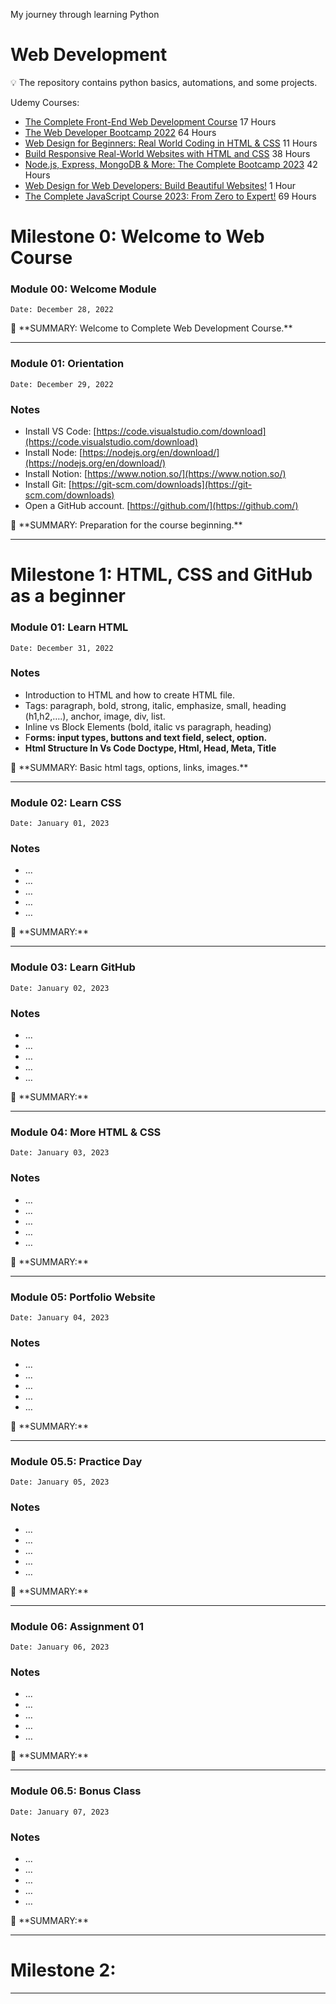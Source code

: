 My journey through learning Python


# Web Development

<aside>
💡 The repository contains python basics, automations, and some projects.

</aside>


Udemy Courses: 

- [The Complete Front-End Web Development Course](https://www.udemy.com/course/front-end-web-development/) 17 Hours
- [The Web Developer Bootcamp 2022](https://www.udemy.com/course/the-web-developer-bootcamp/) 64 Hours
- [Web Design for Beginners: Real World Coding in HTML & CSS](https://www.udemy.com/course/web-design-for-beginners-real-world-coding-in-html-css/) 11 Hours
- [Build Responsive Real-World Websites with HTML and CSS](https://www.udemy.com/course/design-and-develop-a-killer-website-with-html5-and-css3/)  38 Hours
- [Node.js, Express, MongoDB & More: The Complete Bootcamp 2023](https://www.udemy.com/course/nodejs-express-mongodb-bootcamp/) 42 Hours
- [Web Design for Web Developers: Build Beautiful Websites!](https://www.udemy.com/course/web-design-secrets/) 1 Hour
- [The Complete JavaScript Course 2023: From Zero to Expert!](https://www.udemy.com/course/the-complete-javascript-course/) 69 Hours

# **Milestone 0: Welcome to Web Course**

### Module 00: **Welcome Module**

`Date: December 28, 2022`

<aside>
📌 **SUMMARY: Welcome to Complete Web Development Course.**

</aside>

---

### **Module 01: Orientation**

`Date: December 29, 2022`

### Notes

- Install VS Code: [https://code.visualstudio.com/download](https://code.visualstudio.com/download)
- Install Node: [https://nodejs.org/en/download/](https://nodejs.org/en/download/)
- Install Notion: [https://www.notion.so/](https://www.notion.so/)
- Install Git: [https://git-scm.com/downloads](https://git-scm.com/downloads)
- Open a GitHub account.  [https://github.com/](https://github.com/)

<aside>
📌 **SUMMARY: Preparation for the course beginning.**

</aside>

---

# **Milestone 1: HTML, CSS and GitHub as a beginner**

### Module 01: Learn HTML

`Date: December 31, 2022`

### Notes

- Introduction to HTML and how to create HTML file.
- Tags: paragraph, bold, strong, italic, emphasize, small, heading (h1,h2,….), anchor, image, div, list.
- Inline vs Block Elements (bold, italic vs paragraph, heading)
- F****orms: input types, buttons and text field, select, option.****
- ****Html Structure In Vs Code Doctype, Html, Head, Meta, Title****

<aside>
📌 **SUMMARY: Basic html tags, options, links, images.**

</aside>

---

### Module 02: Learn CSS

`Date: January 01, 2023`

### Notes

- ...
- ...
- …
- …
- …

<aside>
📌 **SUMMARY:**

</aside>

---

### Module 03: Learn GitHub

`Date: January 02, 2023`

### Notes

- ...
- ...
- …
- …
- …

<aside>
📌 **SUMMARY:**

</aside>

---

### Module 04: More HTML & CSS

`Date: January 03, 2023`

### Notes

- ...
- ...
- …
- …
- …

<aside>
📌 **SUMMARY:**

</aside>

---

### Module 05: Portfolio Website

`Date: January 04, 2023`

### Notes

- ...
- ...
- …
- …
- …

<aside>
📌 **SUMMARY:**

</aside>

---

### Module 05.5: Practice Day

`Date: January 05, 2023`

### Notes

- ...
- ...
- …
- …
- …

<aside>
📌 **SUMMARY:**

</aside>

---

### Module 06: **Assignment 01**

`Date: January 06, 2023`

### Notes

- ...
- ...
- …
- …
- …

<aside>
📌 **SUMMARY:**

</aside>

---

### Module 06.5: Bonus Class

`Date: January 07, 2023`

### Notes

- ...
- ...
- …
- …
- …

<aside>
📌 **SUMMARY:**

</aside>

---

# **Milestone 2:**

---
